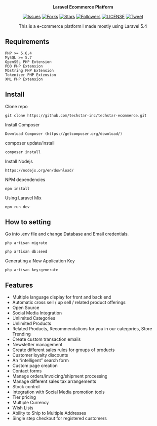 <p align="center">
</a><br>
	<b>Laravel Ecommerce Platform</b>
</p>
<p align="center">
    <a href="https://github.com/techstar-inc/techstar-ecommerce/issues">
        <img src="https://img.shields.io/github/issues/techstar-inc/techstar-ecommerce.svg"
            alt="Issues"></a>
     <a href="https://github.com/techstar-inc/techstar-ecommerce/fork">
        <img src="https://img.shields.io/github/forks/techstar-inc/techstar-ecommerce.svg?style=social&label=Fork"
            alt="Forks"></a>
    <a href="https://github.com/techstar-inc/techstar-ecommerce/stargazers">
        <img src="https://img.shields.io/github/stars/techstar-inc/techstar-ecommerce.svg?style=social&label=Stars"
            alt="Stars"></a>
    <a href="https://github.com/tortuvshin/">
        <img src="https://img.shields.io/github/followers/tortuvshin.svg?style=social&label=Follow"
            alt="Followers"></a>
    <a href="https://raw.githubusercontent.com/techstar-inc/techstar-ecommerce/master/LICENSE">
        <img src="https://img.shields.io/badge/license-MIT-blue.svg"
            alt="LICENSE"></a>
    <a href="https://twitter.com/intent/tweet?text=Wow:&url=%5Bobject%20Object%5D">
        <img src="https://img.shields.io/twitter/url/https/github.com/techstar-inc/techstar-ecommerce.svg?style=social"
            alt="Tweet"></a>
</p>

<p align="center">
This is a e-commerce platform I made mostly using Laravel 5.4
</p>

## Requirements

	PHP >= 5.6.4
	MySQL >= 5.7
	OpenSSL PHP Extension
	PDO PHP Extension
	Mbstring PHP Extension
	Tokenizer PHP Extension
	XML PHP Extension


<a name="installation"></a>
## Install

Clone repo

```
git clone https://github.com/techstar-inc/techstar-ecommerce.git
```

Install Composer

```
Download Composer (https://getcomposer.org/download/)
```

composer update/install 

```
composer install
```

Install Nodejs

```
https://nodejs.org/en/download/
```

NPM dependencies
```
npm install
```

Using Laravel Mix 

```
npm run dev
```

## How to setting 

Go into .env file and change Database and Email credentials.

```
php artisan migrate
```

```
php artisan db:seed
```
	
Generating a New Application Key
```
php artisan key:generate
```

## Features 
- Multiple language display for front and back end
- Automatic cross sell / up sell / related product offerings
- Open Source
- Social Media Integration
- Unlimited Categories
- Unlimited Products
- Related Products, Recommendations for you in our categories, Store Trending
- Create custom transaction emails
- Newsletter management
- Create different sales rules for groups of products
- Customer loyalty discounts
- An “intelligent” search form
- Custom page creation
- Contact forms
- Manage orders/invoicing/shipment processing
- Manage different sales tax arrangements
- Stock control
- Integration with Social Media promotion tools
- Tier pricing
- Multiple Currency
- Wish Lists
- Ability to Ship to Multiple Addresses
- Single step checkout for registered customers


[NODEJS]: https://nodejs.org/en/download/
[COMPOSER]: https://getcomposer.org/download/
[RECAPTCHA]: https://www.google.com/recaptcha/admin#list
